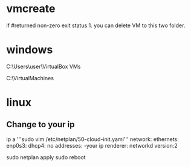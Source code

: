 ﻿# vmcreate

if #returned non-zero exit status 1. you can delete VM to this two folder.
# windows
C:\Users\user\VirtualBox VMs

C:\VirtualMachines

# linux
## Change to your ip 

ip a
'''sudo vim /etc/netplan/50-cloud-init.yaml'''
network:
  ethernets:
    enp0s3:
      dhcp4: no
        addresses:
        -your ip
  renderer: networkd
  version:2

sudo netplan apply
sudo reboot
